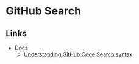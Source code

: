 # GitHub Search

## Links

- Docs
  - [Understanding GitHub Code Search syntax](https://docs.github.com/en/search-github/github-code-search/understanding-github-code-search-syntax)

<!--
type:
order:
-->
